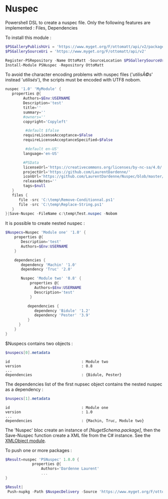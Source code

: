 ﻿# Nuspec
Powershell DSL to create a nuspec file.
Only the following features are implemented : Files, Dependencies

To install this module :
```Powershell
$PSGalleryPublishUri = 'https://www.myget.org/F/ottomatt/api/v2/package'
$PSGallerySourceUri = 'https://www.myget.org/F/ottomatt/api/v2'

Register-PSRepository -Name OttoMatt -SourceLocation $PSGallerySourceUri -PublishLocation $PSGalleryPublishUri #-InstallationPolicy Trusted
Install-Module PSNuspec -Repository OttoMatt
```

To avoid the character encoding problems with nuspec files ('_utilisÃ©s_' instead '_utilisés_'), the scripts must be encoded with UTF8 nobom.
```Powershell
nuspec '1.0' 'MyModule' {
   properties @{
        Authors=$Env:USERNAME
        Description='test'
        title=''
        summary=''
        #owners=''
        copyright='Copyleft'

         #default $false
        requireLicenseAcceptance=$False
        requireLicenseAcceptanceSpecified=$False

         #default en-US'
        language='en-US'

        #PSData
        licenseUrl='https://creativecommons.org/licenses/by-nc-sa/4.0/'
        projectUrl='https://github.com/LaurentDardenne/'
        iconUrl='https://github.com/LaurentDardenne/Nuspec/blob/master/Icon/Nuspec.png'
        releaseNotes=''
        tags=$null
   }
   files {
      file -src 'C:\temp\Remove-Conditionnal.ps1'
      file -src 'C:\temp\Replace-String.ps1'
   }
}|Save-Nuspec -FileName c:\temp\Test.nuspec -Nobom
```
It is possible to create nested nuspec :
```Powershell
$Nuspecs=Nuspec 'Module one' '1.0' {
    properties @{
       Description='test'
       Authors=$Env:USERNAME
    }

    dependencies {
       dependency 'Machin' '1.0'
       dependency 'Truc' '2.0'

       Nuspec 'Module two' '0.8' {
           properties @{
             Authors=$Env:USERNAME
             Description='test'
           }

          dependencies {
             dependency 'Bidule' '1.2'
             dependency 'Pester' '3.9'
          }
      }
    }
}
```
$Nuspecs contains two objects :
```Powershell
$nuspecs[0].metadata
```
```
id                                : Module two
version                           : 0.8
...
dependencies                      : {Bidule, Pester}
```
The dependencies list of the first nupsec object contains the nested nuspec as a dependency : 
```Powershell
$nuspecs[1].metadata
```
```
id                                : Module one
version                           : 1.0
...
dependencies                      : {Machin, Truc, Module two}
```
The 'Nuspec' bloc create an instance of _[NugetSchema.package]_, then the Save-Nuspec function create a XML file from the C# instance.
See the [XMLObject module](https://github.com/LaurentDardenne/XMLObject).

To push one or more packages :
```Powershell
$Result=nuspec 'PSNuspec' 1.0.0 {
            properties @{
                Authors='Dardenne Laurent'
                ...
}

$Result|
 Push-nupkg -Path $NuspecDelivery -Source 'https://www.myget.org/F/ottomatt/api/v2/package' -Apikey $Key
```
